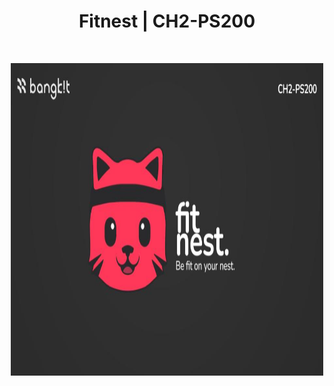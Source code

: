 <h1 align="center"> Fitnest | CH2-PS200 </h1> <br>
<p align="center">
  <a>
    <img alt="Fitnest" title="Fitnest" src="https://github.com/FitNest-AI/.github/blob/main/profile/FITNEST-CH2-PS200.jpg" width="500" height="500">
  </a>
</p>


